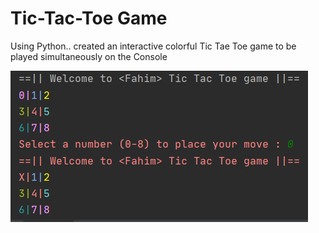 # Tic-Tac-Toe Game
 Using Python.. created an interactive colorful Tic Tae Toe game to be played simultaneously on the Console 
 
 ![](images/image1.png)
